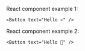 React component example 1:

    <Button text="Hello ⚛" />

React component example 2:

    <Button text="Hello 🎅" />
